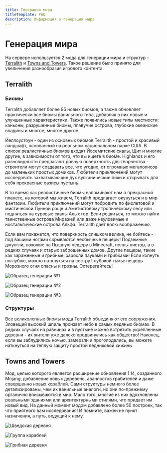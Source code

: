 ```yaml
---
title: Генерация мира
titleTemplate: FAQ
description: Информация о генерации мира
---
```


# Генерация мира

На сервере используется 2 мода для генерации мира и структур - [Terralith](https://modrinth.com/mod/terralith) и [Towns and Towers](https://modrinth.com/mod/towns-and-towers). Такое решение было принято для увеличения разнообразия игрового контента.

## Terralith

### Биомы

Terralith добавляет более 95 новых биомов, а также обновляет практически все биомы ванильного типа, добавляя в них новые и улучшенные характеристики. Также появились новые типы местности: каньоны, разрушенные биомы, плавучие острова, глубокие океанские впадины и многое, многое другое.

Йеллоустоун - один из основных биомов Terralith - простой и красивый ландшафт, основанный на реальном национальном парке США. В список реалистичных биомов входят Йосемитские скалы, Щит и многие другие, в зависимости от того, что вы ищете в биоме. Highlands и его разновидности предлагают ровную поверхность для творчества - строители могут создавать все, что угодно, от огромных мегаполисов до маленьких простых домиков. Любители приключений могут исследовать захватывающие дух вулканические пики и открывать для себя прекрасные оазисы пустынь.

В то время как реалистичные биомы напоминают нам о прекрасной планете, на которой мы живем, Terralith предлагает окунуться и в мир фантазии. Любители приключений могут побродить по фиолетовой и мистической Лунной роще и Аметистовому тропическому лесу или подняться на суровые скалы Алых гор. Если решиться, то можно найти таинственные острова Миражей или даже неуловимые и ностальгические острова Альфа. Terralith дает волю воображению.

Если вам покажется, что поверхность слишком велика, не бойтесь - под вашими ногами скрываются необычные пещеры! Подземные джунгли, похожие на Пышную пещеру в Minecraft, полны листвы, а в редких случаях и старых заброшенных домов. Другие пещеры, такие как зараженные и грибные, заросли пауками и грибками! Если копнуть поглубже, можно наткнуться на сестру Глубокой тьмы: пещеры Морозного огня опасны и грозны. Остерегайтесь!

![Образец генерации №1](/img/faq/world-generation/gen_1.jpeg)

![Образец генерации №2](/img/faq/world-generation/gen_2.jpeg)

![Образец генерации №3](/img/faq/world-generation/gen_3.jpeg)

### Структуры

Все великолепные биомы мода Terralith объединяют его сооружения. Зловещий высокий шпиль пронзает небо в самых ледяных биомах. В редких случаях на равнинах и в пустыне можно встретить укрепленные деревни - их жители уже далеко продвинулись как общество! Наконец, если вы заблудились ночью, замерзли и проголодались, вы можете наткнуться на теплую защиту простой ледниковой хижины.

## Towns and Towers

Мод, целью которого является расширение обновления 1.14, созданного Mojang, добавление новых деревень, аванпостов грабителей и даже совершенно новых кораблей. Сами структуры немного более детализированы, чем их ванильные аналоги, но они по-прежнему органично вписываются в мир. Мало того, многие из них вдохновлены реальными зданиями или архитектурными стилями, что придает им новый вид. На данный момент модом добавлено более 50 построек, так что приятного вам исследования! И помните, важен не пункт назначения, а путь, ведущий к нему.

![Шведская деревня](/img/faq/world-generation/town_1.png)

![Группа кораблей](/img/faq/world-generation/town_2.png)

![Грибная деревня](/img/faq/world-generation/town_3.png)